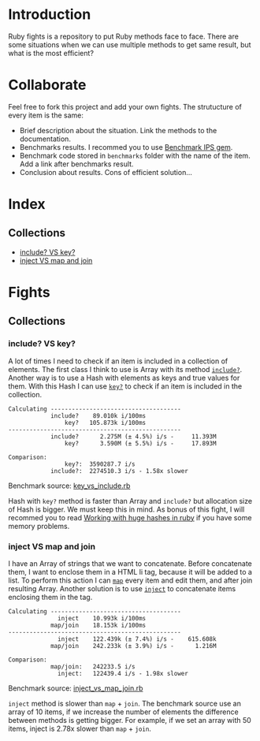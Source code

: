 # Introduction
Ruby fights is a repository to put Ruby methods face to face. There are some situations when we can use multiple methods to get same result, but what is the most efficient?

# Collaborate
Feel free to fork this project and add your own fights. The strutucture of every item is the same:

* Brief description about the situation. Link the methods to the documentation.
* Benchmarks results. I recommed you to use [Benchmark IPS gem](https://github.com/evanphx/benchmark-ips).
* Benchmark code stored in `benchmarks` folder with the name of the item. Add a link after benchmarks result.
* Conclusion about results. Cons of efficient solution...

# Index

## Collections

* [include? VS key?](#include-vs-key)
* [inject VS map and join](#inject-vs-map-and-join)

# Fights

## Collections

### include? VS key?

A lot of times I need to check if an item is included in a collection of elements. The first class I think to use is Array with its method [`include?`](http://ruby-doc.org/core-2.2.0/Array.html#method-i-include-3F). Another way is to use a Hash with elements as keys and true values for them. With this Hash I can use [`key?`](http://ruby-doc.org/core-2.2.0/Hash.html#method-i-key-3F) to check if an item is included in the collection.

```
Calculating -------------------------------------
            include?    89.010k i/100ms
                key?   105.873k i/100ms
-------------------------------------------------
            include?      2.275M (± 4.5%) i/s -     11.393M
                key?      3.590M (± 5.5%) i/s -     17.893M

Comparison:
                key?:  3590287.7 i/s
            include?:  2274510.3 i/s - 1.58x slower
```

Benchmark source: [key\_vs\_include.rb](https://github.com/irbrocks/ruby-fights/blob/master/benchmarks/key_vs_include.rb)

Hash with `key?` method is faster than Array and `include?` but allocation size of Hash is bigger. We must keep this in mind. As bonus of this fight, I will recommed you to read [Working with huge hashes in ruby](http://www.platanus.cz/blog/working-with-huge-hashes-in-ruby) if you have some memory problems.

### inject VS map and join

I have an Array of strings that we want to concatenate. Before concatenate them, I want to enclose them in a HTML li tag, because it will be added to a list. To perform this action I can [`map`](http://ruby-doc.org/core-2.2.3/Enumerable.html#method-i-map) every item and edit them, and after join resulting Array. Another solution is to use [`inject`](http://ruby-doc.org/core-2.2.3/Enumerable.html#method-i-inject) to concatenate items enclosing them in the tag.

```
Calculating -------------------------------------
              inject    10.993k i/100ms
            map/join    18.153k i/100ms
-------------------------------------------------
              inject    122.439k (± 7.4%) i/s -    615.608k
            map/join    242.233k (± 3.9%) i/s -      1.216M

Comparison:
            map/join:   242233.5 i/s
              inject:   122439.4 i/s - 1.98x slower
```

Benchmark source: [inject\_vs\_map\_join.rb](https://github.com/irbrocks/ruby-fights/blob/master/benchmarks/inject_vs_map_join.rb)

`inject` method is slower than `map` + `join`. The benchmark source use an array of 10 items, if we increase the number of elements the difference between methods is getting bigger. For example, if we set an array with 50 items, inject is 2.78x slower than `map` + `join`.